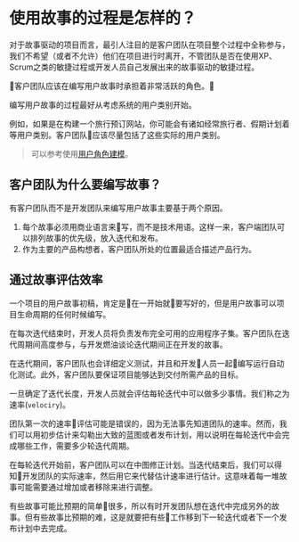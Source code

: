 # 使用故事的过程是怎样的？

对于故事驱动的项目而言，最引人注目的是客户团队在项目整个过程中全称参与，我们不希望（或者不允许）他们在项目进行时离开，不管团队是否在使用XP、Scrum之类的敏捷过程或开发人员自己发展出来的故事驱动的敏捷过程。

客户团队应该在编写用户故事时承担着非常活跃的角色。

编写用户故事的过程最好从考虑系统的用户类别开始。

例如，如果是在构建一个旅行预订网站，你可能会有诸如经常旅行者、假期计划着等用户类别。客户团队应该尽量包括了这些实际的用户类别。

> 可以参考使用[用户角色建模](../ch3/README.md)。

## 客户团队为什么要编写故事？

有客户团队而不是开发团队来编写用户故事主要基于两个原因。

1. 每个故事必须用商业语言来写，而不是技术用语。这样一来，客户端团队可以排列故事的优先级，放入迭代和发布。
1. 作为主要的产品构想者，客户团队所处的位置最适合描述产品行为。

## 通过故事评估效率

一个项目的用户故事初稿，肯定是在一开始就要写好的，但是用户故事可以项目生命周期的任何时候编写。

在每次迭代结束时，开发人员将负责发布完全可用的应用程序子集。客户团队在迭代周期间高度参与，与开发燃油谈论迭代期间正在开发的故事。

在迭代期间，客户团队也会详细定义测试，并且和开发人员一起编写运行自动化测试。此外，客户团队要保证项目能够达到交付所需产品的目标。

一旦确定了迭代长度，开发人员就会评估每轮迭代中可以做多少事情。我们称之为速率(`velociry`)。

团队第一次的速率评估可能是错误的，因为无法事先知道团队的速率。然而，我们可以用初步估计来勾勒出大致的蓝图或者发布计划，用以说明在每轮迭代中会完成哪些工作，需要多少轮迭代周期。

在每轮迭代开始前，客户团队可以在中图修正计划。当迭代结束后，我们可以得知开发团队的实际速率，然后用它来代替估计速率进行估计。这意味着每一堆故事可能需要通过增加或者移除来进行调整。

有些故事可能比预期的简单很多，所以有时开发团队想在迭代中完成另外的故事。但有些故事比预期的难，这是就要把有些工作移到下一轮迭代或者下一个发布计划中去完成。